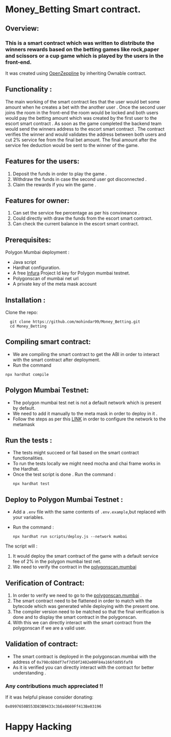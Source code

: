 # Money_Betting Smart contract.

## Overview:

### This is a smart contract which was written to distribute the winners rewards based on the betting games like rock,paper and scissors or a cup game which is played by the users in the front-end.

It was created using [OpenZeppline](https://www.openzeppelin.com/) by inheriting Ownable contract.

## Functionality :
 The main working of the smart contract lies that the user would bet some amount when he creates a bet with the another user . Once the second user joins the room in the front-end the room would be locked and both users would pay the betting amount which was created by the first user to the escort smart contract . As soon as the game completed the backend team would send the winners address to the escort smart contract . The contract verifies the winner and would validates the address between both users and cut 2% service fee from the final bet amount. The final amount after the service fee deduction would be sent to the winner of the game.
 
 ## Features for the users:
 1. Deposit the funds in order to play the game .
 2. Withdraw the funds in case the second user got disconnected .
 3. Claim the rewards if you win the game .
 
 ## Features for owner:
 
 1. Can set the service fee percentage as per his convineance .
 2. Could directly with draw the funds from the escort smart contract.
 3. Can check the current balance in the escort smart contract.
 
## Prerequisites:
  Polygon Mumbai deployment :
  - Java script
  - Hardhat configuration.
  - A free [Infura](https://www.infura.io/) Project Id key for Polygon mumbai testnet.
  - Polygonscan of mumbai net url 
  - A private key of the meta mask account 
  
## Installation :
Clone the repo:

```shell
  git clone https://github.com/mohindar99/Money_Betting.git 
  cd Money_Betting 
   ```
 
## Compiling smart contract:
- We are compiling the smart contract to get the ABI in order to interact with the smart contract after deployment.
- Run the command
``` shell
npx hardhat compile
```

## Polygon Mumbai Testnet:

- The polygon mumbai test net is not a default network which is present by default.
- We need to add it manually to the meta mask in order to deploy in it .
- Follow the steps as per this [LINK](https://docs.unstoppabledomains.com/manage-domains/guides/add-polygon-to-metamask/) in order to configure the network to the metamask 

## Run the tests :

- The tests might succeed or fail based on the smart contract functionalities.
- To run the tests locally we might need mocha and chai frame works in the Hardhat.
- Once the test script is done . Run the command :
  ```shell 
  npx hardhat test
  ```
  

## Deploy to Polygon Mumbai Testnet :

- Add a ``.env`` file with the same contents of ``.env.example``,but replaced with your variables.
- Run the command :

  ```shell
  npx hardhat run scripts/deploy.js --network mumbai
  ```
The script will :

1. It would deploy the smart contract of the game with a default service fee of 2% in the polygon mumbai test net.
2. We need to verify the contract in the [polygonscan.mumbai](https://mumbai.polygonscan.com/) 

## Verification of Contract:

1. In order to verify we need to go to the [polygonscan.mumbai](https://mumbai.polygonscan.com/) .
2. The smart contract need to be flattened in order to match with the bytecode which was generated while deploying with the present one.
3. The compiler version need to be matched so that the final verification is done and to display the smart contract in the polygonscan.
4. With this we can directly interact with the smart contract from the polygonscan if we are a valid user.

## Validation of contract:
- The smart contract is deployed in the polygonscan.mumbai with the address of ``0x798c6D8df7ef7d50f2402e00F84a166fdd95faf8``
- As it is verified you can directly interact with the contract for better understanding .

### Any contributions much appreciated !!

If it was helpful please consider donating:

``0x0997650B553D83B9433c3bEe8669Ff413Be03196``

# Happy Hacking


